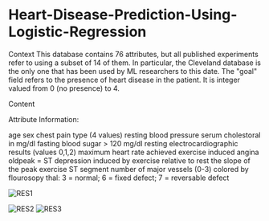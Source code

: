 # Heart-Disease-Prediction-Using-Logistic-Regression


Context
This database contains 76 attributes, but all published experiments refer to using a subset of 14 of them. In particular, the Cleveland database is the only one that has been used by ML researchers to
this date. The "goal" field refers to the presence of heart disease in the patient. It is integer valued from 0 (no presence) to 4.

Content

Attribute Information:

age
sex
chest pain type (4 values)
resting blood pressure
serum cholestoral in mg/dl
fasting blood sugar > 120 mg/dl
resting electrocardiographic results (values 0,1,2)
maximum heart rate achieved
exercise induced angina
oldpeak = ST depression induced by exercise relative to rest
the slope of the peak exercise ST segment
number of major vessels (0-3) colored by flourosopy
thal: 3 = normal; 6 = fixed defect; 7 = reversable defect

![RES1](https://user-images.githubusercontent.com/70147324/114264097-9548f580-9a06-11eb-98b1-b060714b9bfa.png)

![RES2](https://user-images.githubusercontent.com/70147324/114264116-a8f45c00-9a06-11eb-865d-4b3b34d1379a.png)
![RES3](https://user-images.githubusercontent.com/70147324/114264117-aabe1f80-9a06-11eb-9c61-855443b995fb.png)
